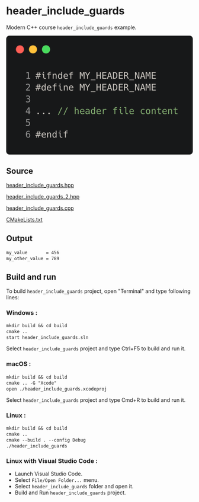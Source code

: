 # header_include_guards

Modern C++ course `header_include_guards` example.

![header_include_guards](../../../../docs/pictures/language_basics/header_include_guards.png)

## Source

[header_include_guards.hpp](header_include_guards.hpp)

[header_include_guards_2.hpp](header_include_guards_2.hpp)

[header_include_guards.cpp](header_include_guards.cpp)

[CMakeLists.txt](CMakeLists.txt)

## Output

```
my_value       = 456
my_other_value = 789
```

## Build and run

To build `header_include_guards` project, open "Terminal" and type following lines:

### Windows :

``` shell
mkdir build && cd build
cmake .. 
start header_include_guards.sln
```

Select `header_include_guards` project and type Ctrl+F5 to build and run it.

### macOS :

``` shell
mkdir build && cd build
cmake .. -G "Xcode"
open ./header_include_guards.xcodeproj
```

Select `header_include_guards` project and type Cmd+R to build and run it.

### Linux :

``` shell
mkdir build && cd build
cmake .. 
cmake --build . --config Debug
./header_include_guards
```

### Linux with Visual Studio Code :

* Launch Visual Studio Code.
* Select `File/Open Folder...` menu.
* Select `header_include_guards` folder and open it.
* Build and Run `header_include_guards` project.
